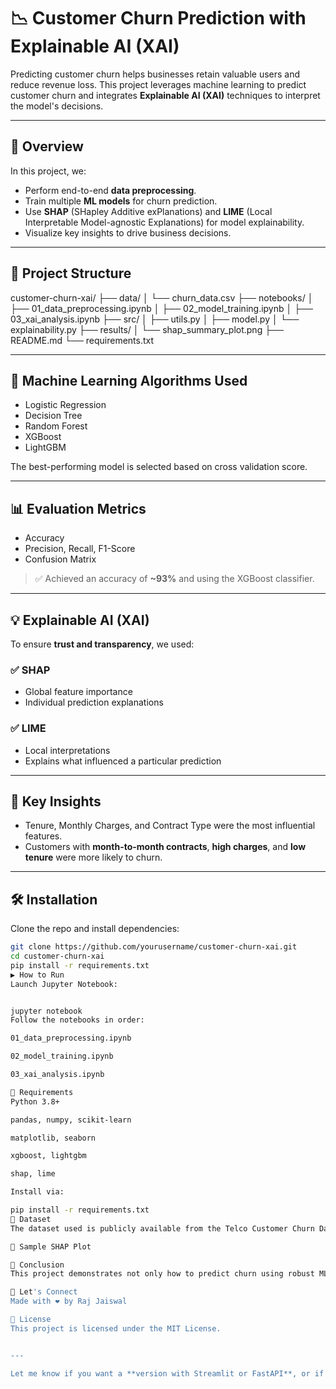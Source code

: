 # 📉 Customer Churn Prediction with Explainable AI (XAI)

Predicting customer churn helps businesses retain valuable users and reduce revenue loss. This project leverages machine learning to predict customer churn and integrates **Explainable AI (XAI)** techniques to interpret the model's decisions.

---

## 🚀 Overview

In this project, we:
- Perform end-to-end **data preprocessing**.
- Train multiple **ML models** for churn prediction.
- Use **SHAP** (SHapley Additive exPlanations) and **LIME** (Local Interpretable Model-agnostic Explanations) for model explainability.
- Visualize key insights to drive business decisions.

---

## 📁 Project Structure

customer-churn-xai/
├── data/
│ └── churn_data.csv
├── notebooks/
│ ├── 01_data_preprocessing.ipynb
│ ├── 02_model_training.ipynb
│ ├── 03_xai_analysis.ipynb
├── src/
│ ├── utils.py
│ ├── model.py
│ └── explainability.py
├── results/
│ └── shap_summary_plot.png
├── README.md
└── requirements.txt


---

## 🧠 Machine Learning Algorithms Used

- Logistic Regression
- Decision Tree
- Random Forest
- XGBoost
- LightGBM

The best-performing model is selected based on cross validation score.

---

## 📊 Evaluation Metrics

- Accuracy
- Precision, Recall, F1-Score
- Confusion Matrix

> ✅ Achieved an accuracy of **~93%** and using the XGBoost classifier.

---

## 💡 Explainable AI (XAI)

To ensure **trust and transparency**, we used:

### ✅ SHAP
- Global feature importance
- Individual prediction explanations

### ✅ LIME
- Local interpretations
- Explains what influenced a particular prediction

---

## 📌 Key Insights

- Tenure, Monthly Charges, and Contract Type were the most influential features.
- Customers with **month-to-month contracts**, **high charges**, and **low tenure** were more likely to churn.

---

## 🛠️ Installation

Clone the repo and install dependencies:

```bash
git clone https://github.com/yourusername/customer-churn-xai.git
cd customer-churn-xai
pip install -r requirements.txt
▶️ How to Run
Launch Jupyter Notebook:


jupyter notebook
Follow the notebooks in order:

01_data_preprocessing.ipynb

02_model_training.ipynb

03_xai_analysis.ipynb

🧪 Requirements
Python 3.8+

pandas, numpy, scikit-learn

matplotlib, seaborn

xgboost, lightgbm

shap, lime

Install via:

pip install -r requirements.txt
📎 Dataset
The dataset used is publicly available from the Telco Customer Churn Dataset on Kaggle.

📸 Sample SHAP Plot

📢 Conclusion
This project demonstrates not only how to predict churn using robust ML techniques but also how to interpret and explain predictions, empowering data-driven and transparent business decisions.

🤝 Let's Connect
Made with ❤️ by Raj Jaiswal

📄 License
This project is licensed under the MIT License.


---

Let me know if you want a **version with Streamlit or FastAPI**, or if you'd like help **customizing it to your actual GitHub repo or project**.
